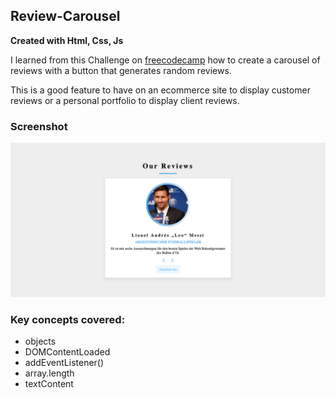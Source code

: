 ## Review-Carousel
**Created with Html, Css, Js**

I learned from this Challenge on [freecodecamp](https://www.freecodecamp.org/news/javascript-projects-for-beginners/#how-to-create-a-review-carousel) how to create a carousel of reviews with a button that generates random reviews.

This is a good feature to have on an ecommerce site to display customer reviews or a personal portfolio to display client reviews.

### Screenshot
![Review-Carousel](screenshot/review-carousel.png)

### Key concepts covered:
- objects
- DOMContentLoaded
- addEventListener()
- array.length
- textContent

